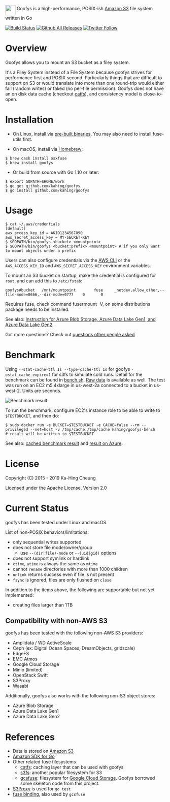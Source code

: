 <img src="doc/goofys.png" height="32" width="32" align="middle" /> Goofys is a high-performance, POSIX-ish [Amazon S3](https://aws.amazon.com/s3/) file system written in Go

[![Build Status](https://travis-ci.org/kahing/goofys.svg?branch=master)](https://travis-ci.org/kahing/goofys)
[![Github All Releases](https://img.shields.io/github/downloads/kahing/goofys/total.svg)](https://github.com/kahing/goofys/releases/)
[![Twitter Follow](https://img.shields.io/twitter/follow/s3goofys.svg?style=social&label=Follow)](https://twitter.com/s3goofys)

# Overview

Goofys allows you to mount an S3 bucket as a filey system.

It's a Filey System instead of a File System because goofys strives
for performance first and POSIX second. Particularly things that are
difficult to support on S3 or would translate into more than one
round-trip would either fail (random writes) or faked (no per-file
permission). Goofys does not have an on disk data cache (checkout
[catfs](https://github.com/kahing/catfs)), and consistency model is
close-to-open.

# Installation

* On Linux, install via [pre-built binaries](https://github.com/kahing/goofys/releases/latest/download/goofys). You may also need to install fuse-utils first.

* On macOS, install via [Homebrew](https://brew.sh/):

```ShellSession
$ brew cask install osxfuse
$ brew install goofys
```

* Or build from source with Go 1.10 or later:

```ShellSession
$ export GOPATH=$HOME/work
$ go get github.com/kahing/goofys
$ go install github.com/kahing/goofys
```

# Usage

```ShellSession
$ cat ~/.aws/credentials
[default]
aws_access_key_id = AKID1234567890
aws_secret_access_key = MY-SECRET-KEY
$ $GOPATH/bin/goofys <bucket> <mountpoint>
$ $GOPATH/bin/goofys <bucket:prefix> <mountpoint> # if you only want to mount objects under a prefix
```

Users can also configure credentials via the
[AWS CLI](https://docs.aws.amazon.com/cli/latest/userguide/cli-chap-getting-started.html)
or the `AWS_ACCESS_KEY_ID` and `AWS_SECRET_ACCESS_KEY` environment variables.

To mount an S3 bucket on startup, make the credential is
configured for `root`, and can add this to `/etc/fstab`:

```
goofys#bucket   /mnt/mountpoint        fuse     _netdev,allow_other,--file-mode=0666,--dir-mode=0777    0       0
```

Requires fuse, check command fusermount -V, on some distributions package needs to be installed.

See also: [Instruction for Azure Blob Storage, Azure Data Lake Gen1, and Azure Data Lake Gen2](https://github.com/kahing/goofys/blob/master/README-azure.md).

Got more questions? Check out [questions other people asked](https://github.com/kahing/goofys/issues?utf8=%E2%9C%93&q=is%3Aissue%20label%3Aquestion%20)

# Benchmark

Using `--stat-cache-ttl 1s --type-cache-ttl 1s` for goofys
`-ostat_cache_expire=1` for s3fs to simulate cold runs. Detail for the
benchmark can be found in
[bench.sh](https://github.com/kahing/goofys/blob/master/bench/bench.sh). [Raw data](https://github.com/kahing/goofys/blob/master/bench/)
is available as well. The test was run on an EC2 m5.4xlarge in us-west-2a
connected to a bucket in us-west-2. Units are seconds.

![Benchmark result](/bench/bench.png?raw=true "Benchmark")

To run the benchmark, configure EC2's instance role to be able to write to `$TESTBUCKET`, and then do:
```ShellSession
$ sudo docker run -e BUCKET=$TESTBUCKET -e CACHE=false --rm --privileged --net=host -v /tmp/cache:/tmp/cache kahing/goofys-bench
# result will be written to $TESTBUCKET
```

See also: [cached benchmark result](https://github.com/kahing/goofys/blob/master/bench/cache/README.md) and [result on Azure](https://github.com/kahing/goofys/blob/master/bench/azure/README.md).

# License

Copyright (C) 2015 - 2019 Ka-Hing Cheung

Licensed under the Apache License, Version 2.0

# Current Status

goofys has been tested under Linux and macOS.

List of non-POSIX behaviors/limitations:
  * only sequential writes supported
  * does not store file mode/owner/group
    * use `--(dir|file)-mode` or `--(uid|gid)` options
  * does not support symlink or hardlink
  * `ctime`, `atime` is always the same as `mtime`
  * cannot `rename` directories with more than 1000 children
  * `unlink` returns success even if file is not present
  * `fsync` is ignored, files are only flushed on `close`

In addition to the items above, the following are supportable but not yet implemented:
  * creating files larger than 1TB

## Compatibility with non-AWS S3

goofys has been tested with the following non-AWS S3 providers:

* Amplidata / WD ActiveScale
* Ceph (ex: Digital Ocean Spaces, DreamObjects, gridscale)
* EdgeFS
* EMC Atmos
* Google Cloud Storage
* Minio (limited)
* OpenStack Swift
* S3Proxy
* Wasabi

Additionally, goofys also works with the following non-S3 object stores:

* Azure Blob Storage
* Azure Data Lake Gen1
* Azure Data Lake Gen2

# References

  * Data is stored on [Amazon S3](https://aws.amazon.com/s3/)
  * [Amazon SDK for Go](https://github.com/aws/aws-sdk-go)
  * Other related fuse filesystems
    * [catfs](https://github.com/kahing/catfs): caching layer that can be used with goofys
    * [s3fs](https://github.com/s3fs-fuse/s3fs-fuse): another popular filesystem for S3
    * [gcsfuse](https://github.com/googlecloudplatform/gcsfuse):
      filesystem for
      [Google Cloud Storage](https://cloud.google.com/storage/). Goofys
      borrowed some skeleton code from this project.
  * [S3Proxy](https://github.com/andrewgaul/s3proxy) is used for `go test`
  * [fuse binding](https://github.com/jacobsa/fuse), also used by `gcsfuse`
